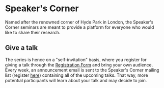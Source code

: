 # Speaker's Corner

Named after the renowned corner of Hyde Park in London, the Speaker's Corner seminars are meant to provide a platform
for everyone who would like to share their research.

## Give a talk
The series is hence on a "self-invitation" basis, where you register for giving a talk through the [Registration Form](https://github.com/virtualscienceforum/virtualscienceforum/issues/new?template=speakers_corner_application.md) and
bring your own audience. Every week, an announcement email is sent to the Speaker's Corner mailing list (register [here](#mailinglist)) 
containing all of the upcoming talks. That way, more potential participants will learn about your talk and may decide to join.
